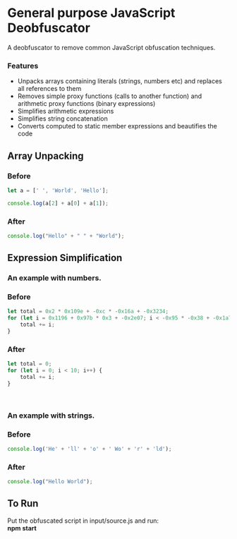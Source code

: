 # General purpose JavaScript Deobfuscator

A deobfuscator to remove common JavaScript obfuscation techniques.<br/>

### Features
* Unpacks arrays containing literals (strings, numbers etc) and replaces all references to them
* Removes simple proxy functions (calls to another function) and arithmetic proxy functions (binary expressions)
* Simplifies arithmetic expressions
* Simplifies string concatenation
* Converts computed to static member expressions and beautifies the code


## Array Unpacking
### Before
```javascript
let a = [' ', 'World', 'Hello'];

console.log(a[2] + a[0] + a[1]);
```

### After
```javascript
console.log("Hello" + " " + "World");
```

## Expression Simplification
### An example with numbers.

### Before
```javascript
let total = 0x2 * 0x109e + -0xc * -0x16a + -0x3234;
for (let i = 0x1196 + 0x97b * 0x3 + -0x2e07; i < -0x95 * -0x38 + -0x1a75 + -0x619; i++) {
    total += i;
}
```

### After
```javascript
let total = 0;
for (let i = 0; i < 10; i++) {
    total += i;
}
```
<br/>

### An example with strings.

### Before
```javascript
console.log('He' + 'll' + 'o' + ' Wo' + 'r' + 'ld');
```

### After
```javascript
console.log("Hello World");
```


## To Run
Put the obfuscated script in input/source.js and run:<br/>
**npm start**